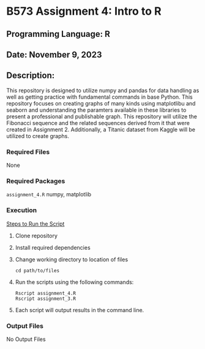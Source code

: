 # B573 Assignment 4: Intro to R

## Programming Language: R

## Date: November 9, 2023

## Description:

This repository is designed to utilize numpy and pandas for data handling as well as getting practice with fundamental commands in base Python. This repository focuses on creating graphs of many kinds using matplotlibu and seaborn and understanding the paramters available in these libraries to present a professional and publishable graph. This repository will utilize the Fibonacci sequence and the related sequences derived from it that were created in Assignment 2. Additionally, a Titanic dataset from Kaggle will be utilized to create graphs.
### Required Files

None


### Required Packages


<code>assignment_4.R</code>   numpy, matplotlib


### Execution

<ins>Steps to Run the Script</ins>

1. Clone repository

2. Install required dependencies

3. Change working directory to location of files

    ```
    cd path/to/files
    ```

4. Run the scripts using the following commands: 

    ```
    Rscript assignment_4.R
    Rscript assignment_3.R
    ```

5. Each script will output results in the command line.


### Output Files

No Output Files
